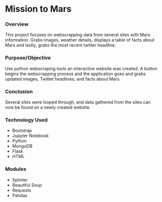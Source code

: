 # Mission to Mars

### Overview

This project focuses on webscrapping data from several sites with Mars information.  Grabs images, weather details, displays a table of facts about Mars and lastly, grabs the most recent twitter headline.

### Purpose/Objective

Use python webscraping tools an interactive website was created.  A button begins the webscrapping process and the application goes and grabs updated images, Twittet headlines, and facts about Mars.

### Conclusion

Several sites were looped through, and data gathered from the sites can now be found on a newly created website.

### Technology Used

- Bootstrap
- Jupyter Notebook
- Python
- MongoDB
- Flask
- HTML

### Modules

- Splinter
- Beautiful Soup
- Requests
- Pandas